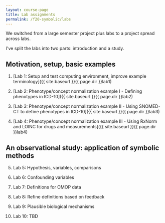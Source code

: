 ```yaml
---
layout: course-page
title: Lab assignments
permalink: /f20-symbolic/labs
---
```


<span class="newthought">We switched</span> from a large semester project plus labs to a project spread across labs.

I've split the labs into two parts: introduction and a study.

## Motivation, setup, basic examples

1. [Lab 1: Setup and test computing environment, improve example terminology]({{ site.baseurl }}{{ page.dir }}lab1)

2. [Lab 2: Phenotype/concept normalization example I - Defining phenotypes in ICD-10]({{ site.baseurl }}{{ page.dir }}lab2)

3. [Lab 3: Phenotype/concept normalization example II - Using SNOMED-CT to define phenotypes in ICD-10]({{ site.baseurl }}{{ page.dir }}lab3)

4. [Lab 4: Phenotype/concept normalization example III - Using RxNorm and LOINC for drugs and measurements]({{ site.baseurl }}{{ page.dir }}lab4)

## An observational study: application of symbolic methods

5. Lab 5: Hypothesis, variables, comparisons
<!-- [Lab 5: Hypothesis, variables, comparisons]({{ site.baseurl }}{{ page.dir }}lab5) -->

6. Lab 6: Confounding variables
<!-- [Lab 6: Confounding variables]({{ site.baseurl }}{{ page.dir }}lab6) -->

7. Lab 7: Definitions for OMOP data
<!-- [Lab 7: Definitions for OMOP data]({{ site.baseurl }}{{ page.dir }}lab7) -->

8. Lab 8: Refine definitions based on feedback
<!-- [Lab 8: Refine definitions based on feedback]({{ site.baseurl }}{{ page.dir }}lab8) -->

9. Lab 9: Plausible biological mechanisms
<!-- [Lab 9: Plausible biological mechanisms]({{ site.baseurl }}{{ page.dir }}lab9) -->

10. Lab 10: TBD
<!-- [Lab 10: TBD]({{ site.baseurl }}{{ page.dir }}lab10) -->
